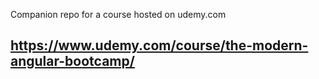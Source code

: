 Companion repo for a course hosted on udemy.com

## https://www.udemy.com/course/the-modern-angular-bootcamp/
